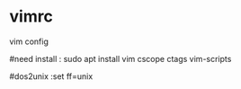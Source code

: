 # vimrc
vim config

#need install :
sudo apt install vim cscope ctags vim-scripts

#dos2unix
:set ff=unix
